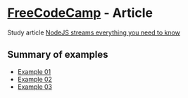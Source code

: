 # [FreeCodeCamp](https://www.freecodecamp.org/) - Article

Study article [NodeJS streams everything you need to know](https://www.freecodecamp.org/news/node-js-streams-everything-you-need-to-know-c9141306be93/)

## Summary of examples

- [Example 01](https://github.com/edmilson-dk/nodejs-advanced-contents/blob/main/node-streams/node-js-streams-everything-you-need-to-know/example-01.js)
- [Example 02](https://github.com/edmilson-dk/nodejs-advanced-contents/blob/main/node-streams/node-js-streams-everything-you-need-to-know/example-02.js)
- [Example 03](https://github.com/edmilson-dk/nodejs-advanced-contents/blob/main/node-streams/node-js-streams-everything-you-need-to-know/example-03.js)